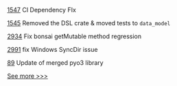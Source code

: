 
[1547](https://github.com/hyperledger/iroha/pull/1547) CI Dependency FIx

[1545](https://github.com/hyperledger/iroha/pull/1545) Removed the DSL crate & moved tests to `data_model`

[2934](https://github.com/hyperledger/besu/pull/2934) Fix bonsai getMutable method regression

[2991](https://github.com/hyperledger/fabric/pull/2991) fix Windows SyncDir issue

[89](https://github.com/hyperledger/iroha-python/pull/89) Update of merged pyo3 library


[See more >>>](https://start-here.hyperledger.org/pull-requests)
